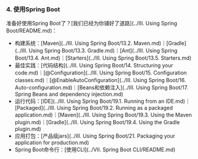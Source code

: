 ### 4. 使用Spring Boot

准备好使用Spring Boot了？[我们已经为你铺好了道路](../III. Using Spring Boot/README.md)：

- 构建系统：[Maven](../III. Using Spring Boot/13.2. Maven.md)｜[Gradle](../III. Using Spring Boot/13.3. Gradle.md)｜[Ant](../III. Using Spring Boot/13.4. Ant.md)｜[Starters](../III. Using Spring Boot/13.5. Starters.md)
- 最佳实践：[代码结构](../III. Using Spring Boot/14. Structuring your code.md)｜[@Configuration](../III. Using Spring Boot/15. Configuration classes.md)｜[@EnableAutoConfiguration](../III. Using Spring Boot/16. Auto-configuration.md)｜[Beans和依赖注入](../III. Using Spring Boot/17. Spring Beans and dependency injection.md)
- 运行代码：[IDE](../III. Using Spring Boot/19.1. Running from an IDE.md)｜[Packaged](../III. Using Spring Boot/19.2. Running as a packaged application.md)｜[Maven](../III. Using Spring Boot/19.3. Using the Maven plugin.md)｜[Gradle](../III. Using Spring Boot/19.4. Using the Gradle plugin.md)
- 应用打包：[产品级jars](../III. Using Spring Boot/21. Packaging your application for production.md)
- Spring Boot命令行：[使用CLI](../VII. Spring Boot CLI/README.md)
